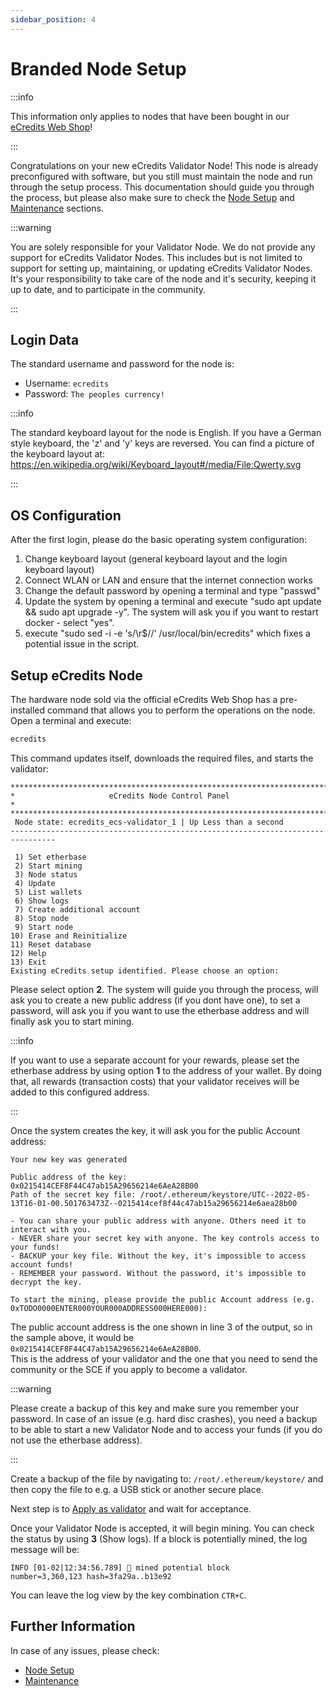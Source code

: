 ```yaml
---
sidebar_position: 4
---
```

# Branded Node Setup

:::info

This information only applies to nodes that have been bought in our [eCredits Web Shop](https://shop.ecredits.com)!

:::

Congratulations on your new eCredits Validator Node! This node is already preconfigured with software, but you still must maintain the node and run through the setup process. 
This documentation should guide you through the process, but please also make sure to check the [Node Setup](node_setup.md#node-setup) and [Maintenance](node_maintenance.md) sections.

:::warning

You are solely responsible for your Validator Node. We do not provide any support for eCredits Validator Nodes. This includes 
but is not limited to support for setting up, maintaining, or updating eCredits Validator Nodes. It's your responsibility to 
take care of the node and it's security, keeping it up to date, and to participate in the community.

:::

## Login Data

The standard username and password for the node is:

- Username: `ecredits`
- Password: `The peoples currency!`

:::info 

The standard keyboard layout for the node is English. If you have a German style keyboard, the 'z' and 'y' keys are reversed. You can find a picture of the keyboard layout at: <https://en.wikipedia.org/wiki/Keyboard_layout#/media/File:Qwerty.svg>

:::

## OS Configuration

After the first login, please do the basic operating system configuration:

1. Change keyboard layout (general keyboard layout and the login keyboard layout)
2. Connect WLAN or LAN and ensure that the internet connection works
3. Change the default password by opening a terminal and type "passwd"
4. Update the system by opening a terminal and execute "sudo apt update && sudo apt upgrade -y". The system will ask you if you want to restart docker - select "yes".
5. execute "sudo sed -i -e 's/\r$//' /usr/local/bin/ecredits" which fixes a potential issue in the script.

## Setup eCredits Node

The hardware node sold via the official eCredits Web Shop has a pre-installed command that allows you to perform the operations on the node. Open a terminal and execute:

```{.bash .copy}
ecredits
```

This command updates itself, downloads the required files, and starts the validator:

```shell
********************************************************************************
*                     eCredits Node Control Panel                              *
********************************************************************************
 Node state: ecredits_ecs-validator_1 | Up Less than a second
--------------------------------------------------------------------------------

 1) Set etherbase
 2) Start mining
 3) Node status
 4) Update
 5) List wallets
 6) Show logs
 7) Create additional account
 8) Stop node
 9) Start node
10) Erase and Reinitialize
11) Reset database
12) Help
13) Exit
Existing eCredits setup identified. Please choose an option:
```

Please select option **2**. The system will guide you through the process, will ask you to create a new public address (if you dont have one), to set a password, will ask you if you want to use the etherbase address and will finally ask you to start mining. 

:::info

If you want to use a separate account for your rewards, please set the etherbase address by using option **1** to the address of your wallet. By doing that, all rewards (transaction costs) that your validator receives will be added to this configured address.

:::

Once the system creates the key, it will ask you for the public Account address:

```{shell linenums="1" hl_lines="3"}
Your new key was generated

Public address of the key:   0x0215414CEF8F44C47ab15A29656214e6AeA28B00
Path of the secret key file: /root/.ethereum/keystore/UTC--2022-05-13T16-01-00.501763473Z--0215414cef8f44c47ab15a29656214e6aea28b00

- You can share your public address with anyone. Others need it to interact with you.
- NEVER share your secret key with anyone. The key controls access to your funds!
- BACKUP your key file. Without the key, it's impossible to access account funds!
- REMEMBER your password. Without the password, it's impossible to decrypt the key.

To start the mining, please provide the public Account address (e.g. 0xTODO0000ENTER000YOUR000ADDRESS000HERE000):
```

The public account address is the one shown in line 3 of the output, so in the sample above, it would be `0x0215414CEF8F44C47ab15A29656214e6AeA28B00`.  
This is the address of your validator and the one that you need to send the community or the SCE if you apply to become a validator. 

:::warning

Please create a backup of this key and make sure you remember your password. In case of an issue (e.g. hard disc crashes), you need a backup to be able to start a new 
Validator Node and to access your funds (if you do not use the etherbase address). 

:::

Create a backup of the file by navigating to: `/root/.ethereum/keystore/` and then copy the file to e.g. a USB stick or another secure place.  

Next step is to [Apply as validator](node_setup.md#apply-as-validator) and wait for acceptance.  

Once your Validator Node is accepted, it will begin mining. You can check the status by using **3** (Show logs). If a block is potentially mined, the log message will be:

```shell
INFO [01-02|12:34:56.789] 🔨 mined potential block                  number=3,360,123 hash=3fa29a..b13e92
```

You can leave the log view by the key combination ```CTR+C```.

## Further Information

In case of any issues, please check:  
- [Node Setup](node_setup.md#ecredits-node-setup)  
- [Maintenance](node_maintenance.md#Node-Maintenance)
